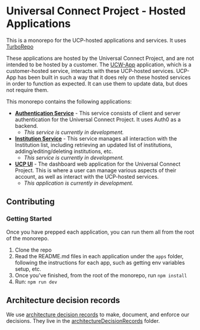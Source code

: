 # Universal Connect Project - Hosted Applications

This is a monorepo for the UCP-hosted applications and services. It uses [TurboRepo](https://turbo.build/repo)

These applications are hosted by the Universal Connect Project, and are not intended to be hosted by a customer. The [UCW-App](https://github.com/Universal-Connect-Project/ucw-app) application, which is a customer-hosted service, interacts with these UCP-hosted services. UCP-App has been built in such a way that it does rely on these hosted services in order to function as expected. It can use them to update data, but does not require them.

This monorepo contains the following applications:

- **[Authentication Service](./apps/authentication-service/README.md)** - This service consists of client and server authentication for the Universal Connect Project. It uses Auth0 as a backend.
  - _This service is currently in development._
- **[Institution Service](./apps/institution-service/README.md)** - This service manages all interaction with the Institution list, including retrieving an updated list of institutions, adding/editing/deleting institutions, etc.
  - _This service is currently in development._
- **[UCP UI](./apps/ucp-ui/README.md)** - The dashboard web application for the Universal Connect Project. This is where a user can manage various aspects of their account, as well as interact with the UCP-hosted services.
  - _This application is currently in development._

## Contributing

### Getting Started

Once you have prepped each application, you can run them all from the root of the monorepo.

1. Clone the repo
1. Read the README.md files in each application under the `apps` folder, following the instructions for each app, such as getting env variables setup, etc.
1. Once you've finished, from the root of the monorepo, run `npm install`
1. Run: `npm run dev`

## Architecture decision records

We use [architecture decision records](https://adr.github.io/) to make, document, and enforce our decisions. They live in the [architectureDecisionRecords](./architectureDecisionRecords) folder.
